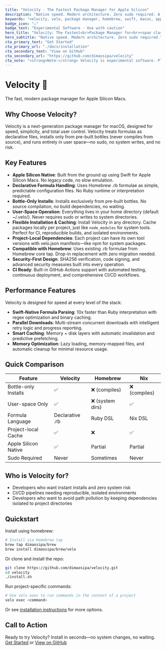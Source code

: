 ```yaml
---
title: "Velocity - The Fastest Package Manager for Apple Silicon"
description: "Native speed. Modern architecture. Zero sudo required. A lightning-fast package manager built exclusively for Apple Silicon."
keywords: "velocity, velo, package manager, homebrew, swift, macos, apple silicon, m1, m2, m3, m4"
badge_icon: "⚠️"
badge_text: "Experimental Software - Use with caution"
hero_title: "Velocity: The Fastest<br>Package Manager for<br><span class=\"hero-title-accent\">Apple Silicon</span>"
hero_subtitle: "Native speed. Modern architecture. Zero sudo required."
cta_primary_text: "Get Started"
cta_primary_url: "./docs/installation"
cta_secondary_text: "View on GitHub"
cta_secondary_url: "https://github.com/dimaosipa/velocity"
cta_note: "<strong>Note:</strong> Velocity is experimental software. Please test thoroughly before using in production environments."
---
```


# Velocity 🚀

The fast, modern package manager for Apple Silicon Macs.

## Why Choose Velocity?

Velocity is a next-generation package manager for macOS, designed for speed, simplicity, and total user control. Velocity treats formulas as declarative files, installs only from pre-built bottles (never compiles from source), and runs entirely in user space—no sudo, no system writes, and no risk.

## Key Features

- **Apple Silicon Native**: Built from the ground up using Swift for Apple Silicon Macs. No legacy code, no slow emulation.
- **Declarative Formula Handling**: Uses Homebrew .rb formulae as simple, predictable configuration files. No Ruby runtime or interpretation required.
- **Bottle-Only Installs**: Installs exclusively from pre-built bottles. No source compilation, no build dependencies, no waiting.
- **User-Space Operation**: Everything lives in your home directory (default ~/.velo/). Never requires sudo or writes to system directories.
- **Flexible Installation & Caching**: Install Velocity in any directory. Cache packages locally per project, just like `node_modules` for system tools. Perfect for CI, reproducible builds, and isolated environments.
- **Project-Local Dependencies**: Each project can have its own tool versions with velo.json manifests—like npm for system packages.
- **Compatible with Homebrew**: Uses existing .rb formulae from Homebrew core tap. Drop-in replacement with zero migration needed.
- **Security-First Design**: SHA256 verification, code signing, and advanced security measures built into every operation.
- **CI Ready**: Built-in GitHub Actions support with automated testing, continuous deployment, and comprehensive CI/CD workflows.

## Performance Features

Velocity is designed for speed at every level of the stack:

- **Swift-Native Formula Parsing**: 10x faster than Ruby interpretation with regex optimization and binary caching.
- **Parallel Downloads**: Multi-stream concurrent downloads with intelligent retry logic and progress reporting.
- **Smart Caching**: Memory + disk layers with automatic invalidation and predictive prefetching.
- **Memory Optimization**: Lazy loading, memory-mapped files, and automatic cleanup for minimal resource usage.

## Quick Comparison

| Feature                | Velocity         | Homebrew        | Nix           |
|-----------------------|------------------|-----------------|---------------|
| Bottle-only Installs  | ✅               | ❌ (compiles)   | ❌ (compiles) |
| User-space Only       | ✅               | ❌ (system dirs)| ✅            |
| Formula Language      | Declarative .rb  | Ruby DSL        | Nix DSL       |
| Project-local Cache   | ✅               | ❌              | ✅            |
| Apple Silicon Native  | ✅               | Partial         | Partial       |
| Sudo Required         | Never            | Sometimes       | Never         |

## Who is Velocity for?

- Developers who want instant installs and zero system risk
- CI/CD pipelines needing reproducible, isolated environments
- Developers who want to avoid path pollution by keeping dependencies isolated to project directories

## Quickstart

Install using homebrew:

```sh
# Install via Homebrew tap
brew tap dimaosipa/brew
brew install dimaosipa/brew/velo
```

Or clone and install the repo:

```sh
git clone https://github.com/dimaosipa/velocity.git
cd velocity
./install.sh
```

Run project-specific commands:

```sh
# Use velo exec to run commands in the context of a project
velo exec <command>
```

Or see [installation instructions](./docs/installation) for more options.

## Call to Action

Ready to try Velocity? Install in seconds—no system changes, no waiting. [Get Started](./docs/installation) or [View on GitHub](https://github.com/dimaosipa/velocity)